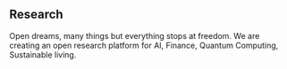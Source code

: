 ## Research 

Open dreams, many things but everything stops at freedom. We are creating an open research platform for AI, Finance, Quantum Computing, Sustainable living.


